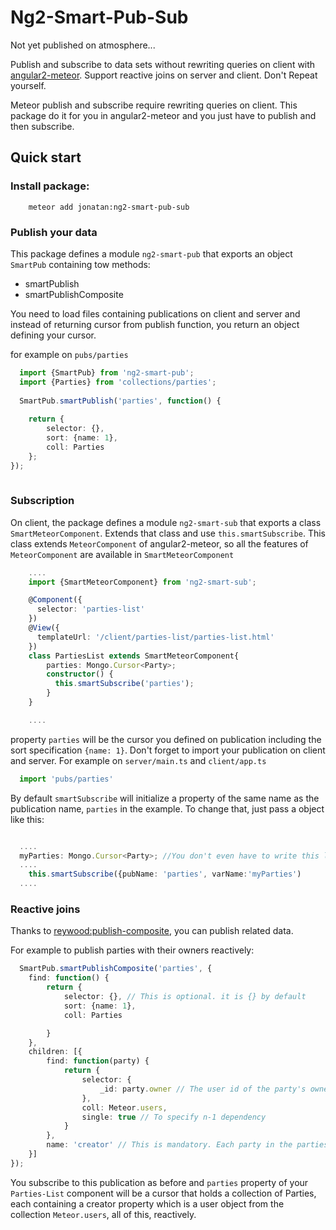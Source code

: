 # Ng2-Smart-Pub-Sub

Not yet published on atmosphere...

Publish and subscribe to data sets without rewriting queries on client with [angular2-meteor](https://atmospherejs.com/urigo/angular2-meteor). Support reactive joins on server and client.
Don't Repeat yourself.

Meteor publish and subscribe require rewriting queries on client. This package do it for you in angular2-meteor and you just have to publish and then subscribe. 

## Quick start

### Install package:
````
    meteor add jonatan:ng2-smart-pub-sub
````
### Publish your data

This package defines a module `ng2-smart-pub` that exports an object `SmartPub` containing tow methods: 
* smartPublish 
* smartPublishComposite

You need to load files containing publications on client and server and instead of returning cursor from publish function, you return an object defining your cursor.

for example on `pubs/parties`
```ts
  import {SmartPub} from 'ng2-smart-pub';
  import {Parties} from 'collections/parties';
  
  SmartPub.smartPublish('parties', function() {
   
    return {
        selector: {},
        sort: {name: 1},
        coll: Parties
    };
});
  
```

### Subscription

On client, the package defines a module `ng2-smart-sub` that exports a class `SmartMeteorComponent`. Extends that class and use `this.smartSubscribe`. This class extends `MeteorComponent` of angular2-meteor, so all the features of `MeteorComponent` are available in `SmartMeteorComponent`

````ts
    ....
    import {SmartMeteorComponent} from 'ng2-smart-sub';

    @Component({
      selector: 'parties-list'
    })
    @View({
      templateUrl: '/client/parties-list/parties-list.html'
    })
    class PartiesList extends SmartMeteorComponent{
        parties: Mongo.Cursor<Party>;
        constructor() {
          this.smartSubscribe('parties');
        }
    }

    ....
````
property `parties` will be the cursor you defined on publication including the sort specification `{name: 1}`.
Don't forget to import your publication on client and server.
For example on `server/main.ts` and `client/app.ts`

```ts
  import 'pubs/parties'
```
By default `smartSubscribe` will initialize a property of the same name as the publication name, `parties` in the example. To change that, just pass a object like this: 

```ts

  ....
  myParties: Mongo.Cursor<Party>; //You don't even have to write this line but it makes things clear.
  ....
    this.smartSubscribe({pubName: 'parties', varName:'myParties')
  ....
```

### Reactive joins

Thanks to [reywood:publish-composite](https://atmospherejs.com/reywood/publish-composite), you can publish related data.

For example to publish parties with their owners reactively:

```ts
  SmartPub.smartPublishComposite('parties', {
    find: function() {
        return {
            selector: {}, // This is optional. it is {} by default
            sort: {name: 1},
            coll: Parties

        }
    },
    children: [{
        find: function(party) {
            return {
                selector: {
                    _id: party.owner // The user id of the party's owner
                },
                coll: Meteor.users,
                single: true // To specify n-1 dependency 
            }
        },
        name: 'creator' // This is mandatory. Each party in the parties cursor on client will have a creator property. It will be an object because of single: true, otherwise, it would be a  cursor.
    }]
});
```
You subscribe to this publication as before and `parties` property of your `Parties-List` component will be a cursor that holds a collection of Parties, each containing a creator property which is a user object from the collection `Meteor.users`, all of this,  reactively.
